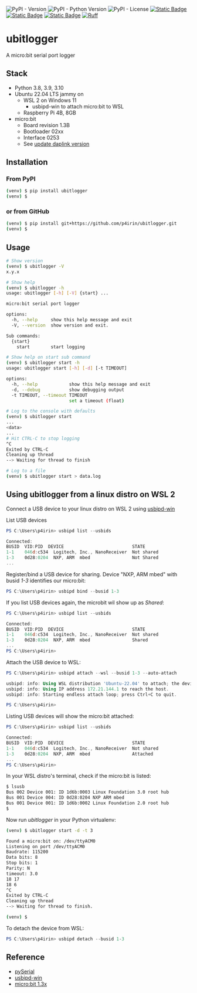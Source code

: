 ![PyPI - Version](https://img.shields.io/pypi/v/ubitlogger)
![PyPI - Python Version](https://img.shields.io/pypi/pyversions/ubitlogger)
![PyPI - License](https://img.shields.io/pypi/l/ubitlogger)
[![Static Badge](https://img.shields.io/badge/microbit-v1.3x-blue?logo=microbit&link=https%3A%2F%2Ftech.microbit.org%2Fhardware%2F1-3-revision%2F)](https://tech.microbit.org/hardware/1-3-revision/)
[![Static Badge](https://img.shields.io/badge/Ubuntu-22.04_LTS_jammy-orange?logo=ubuntu)](https://ubuntu.com/download/server)
[![Static Badge](https://img.shields.io/badge/Raspberry_Pi-4B_8GB-red?logo=raspberrypi&logoColor=red)](https://www.raspberrypi.com/products/)
[![Ruff](https://img.shields.io/endpoint?url=https://raw.githubusercontent.com/astral-sh/ruff/main/assets/badge/v2.json)](https://github.com/astral-sh/ruff)
# ubitlogger

A micro:bit serial port logger

## Stack

- Python 3.8, 3.9, 3.10
- Ubuntu 22.04 LTS jammy on
    - WSL 2 on Windows 11
        - usbipd-win to attach micro:bit to WSL
    - Raspberry Pi 4B, 8GB
- micro:bit
    - Board revision 1.3B
    - Bootloader 02xx
    - Interface 0253
    - See [update daplink version](https://tech.microbit.org/software/daplink-interface/#:~:text=It%20is%20possible%20to%20update%20the%20version%20of%20DAPLink%20running%20on%20your%20micro%3Abit)

## Installation

### From PyPI

```bash
(venv) $ pip install ubitlogger
(venv) $
```

### or from GitHub

```bash
(venv) $ pip install git+https://github.com/p4irin/ubitlogger.git
(venv) $
```

## Usage

```bash
# Show version
(venv) $ ubitlogger -V
x.y.x

# Show help
(venv) $ ubitlogger -h
usage: ubitlogger [-h] [-V] {start} ...

micro:bit serial port logger

options:
  -h, --help     show this help message and exit
  -V, --version  show version and exit.

Sub commands:
  {start}
    start        start logging

# Show help on start sub command
(venv) $ ubitlogger start -h
usage: ubitlogger start [-h] [-d] [-t TIMEOUT]

options:
  -h, --help            show this help message and exit
  -d, --debug           show debugging output
  -t TIMEOUT, --timeout TIMEOUT
                        set a timeout (float)

# Log to the console with defaults
(venv) $ ubitlogger start
...
<data>
...
# Hit CTRL-C to stop logging
^C
Exited by CTRL-C
Cleaning up thread
--> Waiting for thread to finish

# Log to a file
(venv) $ ubitlogger start > data.log
```

## Using ubitlogger from a linux distro on WSL 2

Connect a USB device to your linux distro on WSL 2 using [usbipd-win](https://github.com/dorssel/usbipd-win)

List USB devices

```powershell
PS C:\Users\p4irin> usbipd list --usbids

Connected:
BUSID  VID:PID  DEVICE                          STATE
1-1    046d:c534  Logitech, Inc., NanoReceiver  Not shared
1-3    0d28:0204  NXP, ARM  mbed                Not Shared
...
```

Register/bind a USB device for sharing. Device "NXP, ARM mbed" with busid _1-3_ identifies our micro:bit:

```powershell
PS C:\Users\p4irin> usbipd bind --busid 1-3
```

If you list USB devices again, the microbit wil show up as _Shared_:

```powershell
PS C:\Users\p4irin> usbipd list --usbids

Connected:
BUSID  VID:PID  DEVICE                          STATE
1-1    046d:c534  Logitech, Inc., NanoReceiver  Not shared
1-3    0d28:0204  NXP, ARM  mbed                Shared
...
PS C:\Users\p4irin>
```

Attach the USB device to WSL:

```powershell
PS C:\Users\p4irin> usbipd attach --wsl --busid 1-3 --auto-attach

usbipd: info: Using WSL distribution 'Ubuntu-22.04' to attach; the device will be available in all WSL 2 distributions.
usbipd: info: Using IP address 172.21.144.1 to reach the host.
usbipd: info: Starting endless attach loop; press Ctrl+C to quit.

PS C:\Users\p4irin>
```

Listing USB devices will show the micro:bit attached:

```powershell
PS C:\Users\p4irin> usbipd list --usbids

Connected:
BUSID  VID:PID  DEVICE                          STATE
1-1    046d:c534  Logitech, Inc., NanoReceiver  Not shared
1-3    0d28:0204  NXP, ARM  mbed                Attached
...
PS C:\Users\p4irin>
```

In your WSL distro's terminal, check if the micro:bit is listed:

```bash
$ lsusb
Bus 002 Device 001: ID 1d6b:0003 Linux Foundation 3.0 root hub
Bus 001 Device 004: ID 0d28:0204 NXP ARM mbed
Bus 001 Device 001: ID 1d6b:0002 Linux Foundation 2.0 root hub
$
```

Now run _ubitlogger_ in your Python virtualenv:

```bash
(venv) $ ubitlogger start -d -t 3

Found a micro:bit on: /dev/ttyACM0
Listening on port /dev/ttyACM0
Baudrate: 115200
Data bits: 8
Stop bits: 1
Parity: N
timeout: 3.0
18 17
18 6
^C
Exited by CTRL-C
Cleaning up thread
--> Waiting for thread to finish.

(venv) $
```

To detach the device from WSL:

```powershell
PS C:\Users\p4irin> usbipd detach --busid 1-3
```

## Reference

* [pySerial](https://pythonhosted.org/pyserial/)
* [usbipd-win](https://github.com/dorssel/usbipd-win)
* [micro:bit 1.3x](https://tech.microbit.org/hardware/1-3-revision/)
